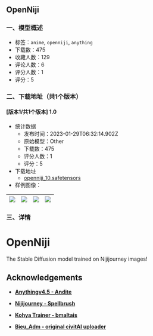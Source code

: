 ## OpenNiji
### 一、模型概述

- 标签：`anime`, `openniji`, `anything`
- 下载数：475
- 收藏人数：129
- 评论人数：6
- 评分人数：1
- 评分：5

### 二、下载地址（共1个版本）

#### [版本1/共1个版本] 1.0

- 统计数据
  - 发布时间：2023-01-29T06:32:14.902Z
  - 原始模型：Other
  - 下载数：475
  - 评分人数：1
  - 评分：5
- 下载地址
  - [openniji_10.safetensors](https://civitai.com/api/download/models/5959)
- 样例图像：

| <img src="https://image.civitai.com/xG1nkqKTMzGDvpLrqFT7WA/c23883b9-91a7-48d3-24aa-8bf1681dc700/width=450/50618.jpeg" /> | <img src="https://image.civitai.com/xG1nkqKTMzGDvpLrqFT7WA/e2c9c294-4e59-4972-4fe4-29f152f9bd00/width=450/50617.jpeg" /> | <img src="https://image.civitai.com/xG1nkqKTMzGDvpLrqFT7WA/17fdc73a-a67d-4c31-02a7-e73327bcdf00/width=450/50686.jpeg" /> | <img src="https://image.civitai.com/xG1nkqKTMzGDvpLrqFT7WA/107bb467-bd6a-4af0-aaa4-95a645ec9500/width=450/50901.jpeg" /> |
| ---- | ---- | ---- | ---- |


### 三、详情
<h1><strong>OpenNiji</strong></h1><p>The Stable Diffusion model trained on Nijijourney images!</p><h2>Acknowledgements</h2><ul><li><p><a target="_blank" rel="ugc" href="https://huggingface.co/andite/anything-v4.0"><strong><u>Anythingv4.5 - Andite</u></strong></a></p></li><li><p><a target="_blank" rel="ugc" href="https://nijijourney.com/en/"><strong><u>Nijijourney - Spellbrush</u></strong></a></p></li><li><p><a target="_blank" rel="ugc" href="https://github.com/bmaltais/kohya_ss"><strong><u>Kohya Trainer - bmaltais</u></strong></a></p></li><li><p><a rel="ugc" href="https://civitai.com/user/bieu_adm"><strong><u>Bieu_Adm - original civitAI uploader</u></strong></a></p></li></ul>